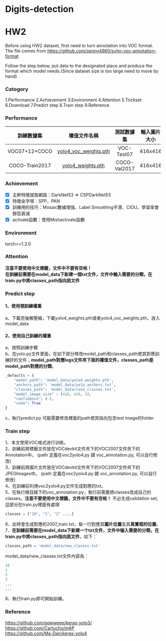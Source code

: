 # Digits-detection

# HW2
Before using HW2 dataset, first need to turn annotation into VOC format. The file comes from https://github.com/penny4860/svhn-voc-annotation-format

Follow the step below, put data to the designated place and produce the format which model needs.(Since dataset size is too large need to  move by hand)

### Catogory
1.Performance
2.Achievement
3.Environment
4.Attention
5.Trickset
6.Download
7.Predict step
8.Train step
9.Reference

### Performance
| 訓練數據集 | 權值文件名稱 | 測試數據集 | 輸入圖片大小 | mAP 0.5:0.95 | mAP 0.5 |
| :-----: | :-----: | :------: | :------: | :------: | :-----: |
| VOC07+12+COCO | [yolo4_voc_weights.pth](https://github.com/bubbliiiing/yolov4-pytorch/releases/download/v1.0/yolo4_voc_weights.pth) | VOC-Test07 | 416x416 | - | 84.5 
| COCO-Train2017 | [yolo4_weights.pth](https://github.com/bubbliiiing/yolov4-pytorch/releases/download/v1.0/yolo4_weights.pth) | COCO-Val2017 | 416x416 | 42.8 | 66.0 

### Achievement
- [x] 主幹特徵提取網路：DarkNet53 => CSPDarkNet53
- [x] 特徵金字塔：SPP，PAN
- [x] 訓練用的技巧：Mosaic數據增強、Label Smoothing平滑、CIOU、學習率會餘弦衰減
- [x] activate函數：使用Mishactivate函數

### Environment
torch==1.2.0

### Attention
**注意不要使用中文標籤，文件中不要有空格！**   
**在訓練前需要在model_data下新建一個txt文件，文件中輸入需要的分類，在train.py中將classes_path指向該文件**

### Predict step
#### 1、使用預訓練權重
a、下載完後解壓縮，下載yolo4_weights.pth或者yolo4_voc_weights.pth，放入model_data

#### 2、使用自己訓練的權重
a、按照訓練步驟  
b、在yolo.py文件里面，在如下部分修改model_path和classes_path使其對應訓練好的文件；**model_path對應logs文件夾下面的權值文件，classes_path是model_path對應的分類**。  
```python
_defaults = {
    "model_path": 'model_data/yolo4_weights.pth',
    "anchors_path": 'model_data/yolo_anchors.txt',
    "classes_path": 'model_data/coco_classes.txt',
    "model_image_size" : (416, 416, 3),
    "confidence": 0.5,
    "cuda": True
}
```
c、執行predict.py
可能需要修改裡面的path使其指向包含test image的folder

### Train step
1、本文使用VOC格式进行训练。  
2、訓練前將標籤文件放在VOCdevkit文件夾下的VOC2007文件夾下的Annotation中。  (path 定義在voc2yolo4.py 跟 voc_annotation.py, 可以自行修改)  
3、訓練前將圖片文件放在VOCdevkit文件夾下的VOC2007文件夾下的JPEGImages中。  (path 定義在voc2yolo4.py 跟 voc_annotation.py, 可以自行修改)  
4、在訓練前利用voc2yolo4.py文件生成對應的txt。  
5、在執行根目錄下的voc_annotation.py，執行前需要將classes改成自己的classes。**注意不要使用中文標籤，文件中不要有空格！**  不必生成validation set, 這部分在train.py裡面有處理 
```python
classes = ["10", "1", "2" ....]
```
6、此時會生成對應的2007_train.txt，每一行對應其**圖片位置**及其**真實框的位置**。  
7、**在訓練前需要在model_data下新建一个txt文件，文件中输入需要的分類，在train.py中將classes_path指向該文件**，如下：   
```python
classes_path = 'model_data/new_classes.txt'    
```
model_data/new_classes.txt文件內容為：   
```python
10
1
2
3
...
...
```
8、執行train.py即可開始訓練。

### Reference
https://github.com/qqwweee/keras-yolo3/  
https://github.com/Cartucho/mAP  
https://github.com/Ma-Dan/keras-yolo4  
